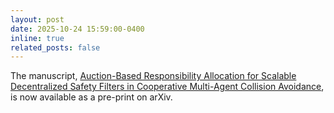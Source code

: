 ```yaml
---
layout: post
date: 2025-10-24 15:59:00-0400
inline: true
related_posts: false
---
```

The manuscript, [Auction-Based Responsibility Allocation for Scalable Decentralized Safety Filters in Cooperative Multi-Agent Collision Avoidance](https://arxiv.org/abs/2510.21546), is now available as a pre-print on arXiv.

